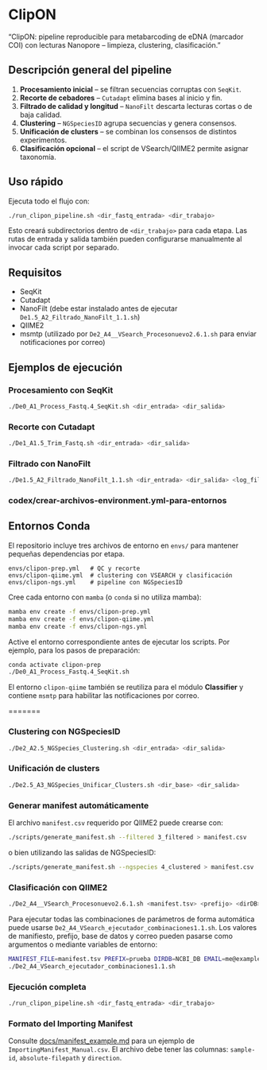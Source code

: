 # ClipON

“ClipON: pipeline reproducible para metabarcoding de eDNA (marcador COI) con lecturas Nanopore – limpieza, clustering, clasificación.”
## Descripción general del pipeline

1. **Procesamiento inicial** – se filtran secuencias corruptas con `SeqKit`.
2. **Recorte de cebadores** – `Cutadapt` elimina bases al inicio y fin.
3. **Filtrado de calidad y longitud** – `NanoFilt` descarta lecturas cortas o de baja calidad.
4. **Clustering** – `NGSpeciesID` agrupa secuencias y genera consensos.
5. **Unificación de clusters** – se combinan los consensos de distintos experimentos.
6. **Clasificación opcional** – el script de VSearch/QIIME2 permite asignar taxonomía.


## Uso rápido

Ejecuta todo el flujo con:

```bash
./run_clipon_pipeline.sh <dir_fastq_entrada> <dir_trabajo>
```

Esto creará subdirectorios dentro de `<dir_trabajo>` para cada etapa.
Las rutas de entrada y salida también pueden configurarse manualmente al invocar cada script por separado.
## Requisitos

- SeqKit
- Cutadapt
- NanoFilt (debe estar instalado antes de ejecutar `De1.5_A2_Filtrado_NanoFilt_1.1.sh`)
- QIIME2
- msmtp (utilizado por `De2_A4__VSearch_Procesonuevo2.6.1.sh` para enviar notificaciones por correo)

## Ejemplos de ejecución

### Procesamiento con SeqKit
```bash
./De0_A1_Process_Fastq.4_SeqKit.sh <dir_entrada> <dir_salida>
```

### Recorte con Cutadapt
```bash
./De1_A1.5_Trim_Fastq.sh <dir_entrada> <dir_salida>
```

### Filtrado con NanoFilt
```bash
./De1.5_A2_Filtrado_NanoFilt_1.1.sh <dir_entrada> <dir_salida> <log_file>
```

### codex/crear-archivos-environment.yml-para-entornos
## Entornos Conda

El repositorio incluye tres archivos de entorno en `envs/` para mantener
pequeñas dependencias por etapa.

```text
envs/clipon-prep.yml   # QC y recorte
envs/clipon-qiime.yml  # clustering con VSEARCH y clasificación
envs/clipon-ngs.yml    # pipeline con NGSpeciesID
```

Cree cada entorno con `mamba` (o `conda` si no utiliza mamba):

```bash
mamba env create -f envs/clipon-prep.yml
mamba env create -f envs/clipon-qiime.yml
mamba env create -f envs/clipon-ngs.yml
```

Active el entorno correspondiente antes de ejecutar los scripts. Por ejemplo,
para los pasos de preparación:

```bash
conda activate clipon-prep
./De0_A1_Process_Fastq.4_SeqKit.sh
```

El entorno `clipon-qiime` también se reutiliza para el módulo **Classifier** y
contiene `msmtp` para habilitar las notificaciones por correo.

=======
### Clustering con NGSpeciesID
```bash
./De2_A2.5_NGSpecies_Clustering.sh <dir_entrada> <dir_salida>
```

### Unificación de clusters
```bash
./De2.5_A3_NGSpecies_Unificar_Clusters.sh <dir_base> <dir_salida>
```

### Generar manifest automáticamente
El archivo `manifest.csv` requerido por QIIME2 puede crearse con:

```bash
./scripts/generate_manifest.sh --filtered 3_filtered > manifest.csv
```

o bien utilizando las salidas de NGSpeciesID:

```bash
./scripts/generate_manifest.sh --ngspecies 4_clustered > manifest.csv
```

### Clasificación con QIIME2
```bash
./De2_A4__VSearch_Procesonuevo2.6.1.sh <manifest.tsv> <prefijo> <dirDB> <email> <cluster_identity> <blast_identity> <maxaccepts>
```
Para ejecutar todas las combinaciones de parámetros de forma automática puede usarse
`De2_A4_VSearch_ejecutador_combinaciones1.1.sh`. Los valores de manifiesto, prefijo,
base de datos y correo pueden pasarse como argumentos o mediante variables de entorno:
```bash
MANIFEST_FILE=manifest.tsv PREFIX=prueba DIRDB=NCBI_DB EMAIL=me@example.com \
./De2_A4_VSearch_ejecutador_combinaciones1.1.sh
```

### Ejecución completa
```bash
./run_clipon_pipeline.sh <dir_fastq_entrada> <dir_trabajo>
```

### Formato del Importing Manifest
Consulte [docs/manifest_example.md](docs/manifest_example.md) para un ejemplo de `ImportingManifest_Manual.csv`. El archivo debe tener las columnas:
`sample-id`, `absolute-filepath` y `direction`.
